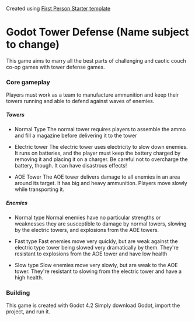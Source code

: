 Created using [First Person Starter template](https://github.com/Whimfoome/godot-FirstPersonStarter)

# Godot Tower Defense (Name subject to change)

This game aims to marry all the best parts of challenging and caotic couch co-op games with tower defense games.

### Core gameplay

Players must work as a team to manufacture ammunition and keep their towers running and able to defend against waves of enemies.

##### Towers

 - Normal Type
 The normal tower requires players to assemble the ammo and fill a magazine before delivering it to the tower

 - Electric tower
 The electric tower uses electricity to slow down enemies. It runs on batteries, and the player must keep the battery charged by removing it and placing it on a charger. Be careful not to overcharge the battery, though. It can have disastrous effects!

 - AOE Tower
 The AOE tower delivers damage to all enemies in an area around its target. It has big and heavy ammunition. Players move slowly while transporting it.

##### Enemies

 - Normal type
 Normal enemies have no particular strengths or weaknesses they are susceptible to damage by normal towers, slowing by the electric towers, and explosions from the AOE towers.

 - Fast type
 Fast enemies move very quickly, but are weak against the electric type tower being slowed very dramatically by them. They're resistant to explosions from the AOE tower and have low health

 - Slow type
 Slow enemies move very slowly, but are weak to the AOE tower. They're resistant to slowing from the electric tower and have a high health.

### Building

This game is created with Godot 4.2
Simply download Godot, import the project, and run it.